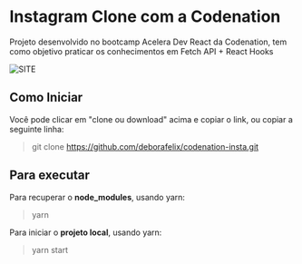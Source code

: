 # Instagram Clone com a Codenation
Projeto desenvolvido no bootcamp Acelera Dev React da Codenation, tem como objetivo praticar os conhecimentos em Fetch API + React Hooks

![SITE](https://user-images.githubusercontent.com/60484585/83880203-2ed3b680-a715-11ea-87f0-390cf8073e3b.png)

## Como Iniciar 

Você pode clicar em "clone ou download" acima e copiar o link, ou copiar a seguinte linha: 
> git clone https://github.com/deborafelix/codenation-insta.git

## Para executar

 Para recuperar o **node_modules**, usando yarn:
> yarn 

Para iniciar o **projeto local**, usando yarn:
> yarn start
